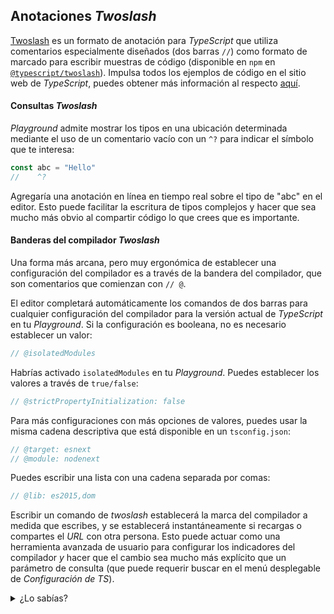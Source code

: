 ## Anotaciones *Twoslash*

[Twoslash](https://www.npmjs.com/package/@typescript/twoslash) es un formato de anotación para *TypeScript* que utiliza comentarios especialmente diseñados (dos barras `//`) como formato de marcado para escribir muestras de código (disponible en `npm` en [`@typescript/twoslash`](https://www.npmjs.com/package/@typescript/twoslash)). Impulsa todos los ejemplos de código en el sitio web de *TypeScript*, puedes obtener más información al respecto [aquí](https://shikijs.github.io/twoslash/).

#### Consultas *Twoslash*

*Playground* admite mostrar los tipos en una ubicación determinada mediante el uso de un comentario vacío con un `^?` para indicar el símbolo que te interesa:

```ts
const abc = "Hello"
//    ^?
```

Agregaría una anotación en línea en tiempo real sobre el tipo de "abc" en el editor. Esto puede facilitar la escritura de tipos complejos y hacer que sea mucho más obvio al compartir código lo que crees que es importante.

#### Banderas del compilador *Twoslash*

Una forma más arcana, pero muy ergonómica de establecer una configuración del compilador es a través de la bandera del compilador, que son comentarios que comienzan con `// @`.

El editor completará automáticamente los comandos de dos barras para cualquier configuración del compilador para la versión actual de *TypeScript* en tu *Playground*. Si la configuración es booleana, no es necesario establecer un valor:

```ts
// @isolatedModules
```

Habrías activado `isolatedModules` en tu *Playground*. Puedes establecer los valores a través de `true/false`:

```ts
// @strictPropertyInitialization: false
```

Para más configuraciones con más opciones de valores, puedes usar la misma cadena descriptiva que está disponible en un `tsconfig.json`:

```ts
// @target: esnext
// @module: nodenext
```

Puedes escribir una lista con una cadena separada por comas:

```ts
// @lib: es2015,dom
```

Escribir un comando de *twoslash* establecerá la marca del compilador a medida que escribes, y se establecerá instantáneamente si recargas o compartes el *URL* con otra persona. Esto puede actuar como una herramienta avanzada de usuario para configurar los indicadores del compilador *y* hacer que el cambio sea mucho más explícito que un parámetro de consulta (que puede requerir buscar en el menú desplegable de *Configuración de TS*).

<details>
<summary>¿Lo sabías?</summary>

El sistema de *twoslash* replica cómo se prueba el compilador de *TypeScript*, que son pruebas de integración de ~ 60k que utilizan comentarios especialmente diseñados para configurar ejecuciones de compilador aisladas. Es un sistema bastante bueno, puedes aprender sobre ellos con más profundidad en [`orta/typescript-notes`](https://github.com/orta/typescript-notes/tree/master/systems/testing).

</details>
